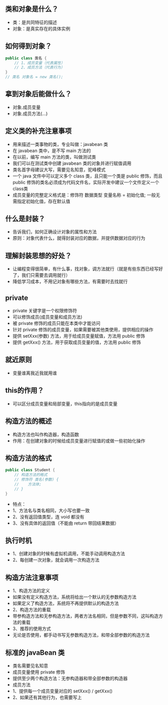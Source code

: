 ## 类和对象是什么？
* 类：是共同特征的描述
* 对象：是真实存在的具体实例

## 如何得到对象？
```java
public class 类名 {
    // 1、成员变量（代表属性）
    // 2、成员方法（代表行为）
}
// 类名 对象名 = new 类名();
```

## 拿到对象后能做什么？
* 对象.成员变量
* 对象.成员方法(...)

## 定义类的补充注意事项
* 用来描述一类事物的类，专业叫做：javabean 类
* 在 javabean 类中，是不写 main 方法的
* 在以前，编写 main 方法的类，叫做测试类
* 我们可以在测试类中创建 javabean 类的对象并进行赋值调用
* 类名首字母建议大写，需要见名知意，驼峰模式
* 一个 java 文件中可以定义多个 class 类，且只能一个类是 public 修饰，而且 public 修饰的类名必须成为代码文件名，实际开发中建议一个文件定义一个class类
* 成员变量的完整定义格式是：修饰符 数据类型 变量名称 = 初始化值; 一般无需指定初始化值，存在默认值

## 什么是封装？
* 告诉我们，如何正确设计对象的属性和方法
* 原则：对象代表什么，就得封装对应的数据，并提供数据对应的行为

## 理解封装思想的好处？
* 让编程变得很简单，有什么事，找对象，调方法就行（就是有些东西已经写好了，我们只需要去调用就行）
* 降低学习成本，不用记对象有哪些方法，有需要时去找就行

## private
* private 关键字是一个权限修饰符
* 可以修饰成员(成员变量和成员方法)
* 被 private 修饰的成员只能在本类中才能访问 
* 针对 private 修饰的成员变量，如果需要被其他类使用，提供相应的操作
* 提供 setXxx(参数) 方法，用于给成员变量赋值，方法用 public 修饰
* 提供 getXxx() 方法，用于获取成员变量的值，方法用 public 修饰

## 就近原则
* 变量谁离我近我就用谁

## this的作用？
* 可以区分成员变量和局部变量，this指向的是成员变量

## 构造方法的概述
* 构造方法也叫作构造器，构造函数
* 作用：在创建对象的时候给成员变量进行赋值的或做一些初始化操作

## 构造方法的格式
```java
public class Student {
    // 构造方法的格式
    // 修饰符 类名(参数) {
    //    方法体;
    // }
}
```
* 特点：
* 1、方法名与类名相同，大小写也要一致
* 2、没有返回值类型，连 void 都没有
* 3、没有具体的返回值（不能由 return 带回结果数据）

## 执行时机
* 1、创建对象的时候有虚拟机调用，不能手动调用构造方法
* 2、每创建一次对象，就会调用一次构造方法

## 构造方法注意事项
* 1、构造方法的定义
* 如果没有定义构造方法，系统将给出一个默认的无参数构造方法
* 如果定义了构造方法，系统将不再提供默认的构造方法
* 2、构造方法的重载
* 带参构造方法和无参构造方法，两者方法名相同，但是参数不同，这叫构造方法的重载
* 3、推荐的使用方式
* 无论是否使用，都手动书写无参数构造方法，和带全部参数的构造方法

## 标准的 javaBean 类
* 类名需要见名知意
* 成员变量使用 private 修饰
* 提供至少两个构造方法：无参构造器和带全部参数的构造器
* 成员方法
* 1、提供每一个成员变量对应的 setXxx() / getXxx()
* 2、如果还有其他行为，也需要写上